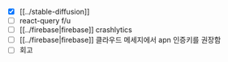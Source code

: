- [X] [[../stable-diffusion]]
- [ ] react-query f/u
- [ ] [[../firebase|firebase]] crashlytics
- [ ] [[../firebase|firebase]] 클라우드 메세지에서 apn 인증키를 권장함
- [ ] 회고
